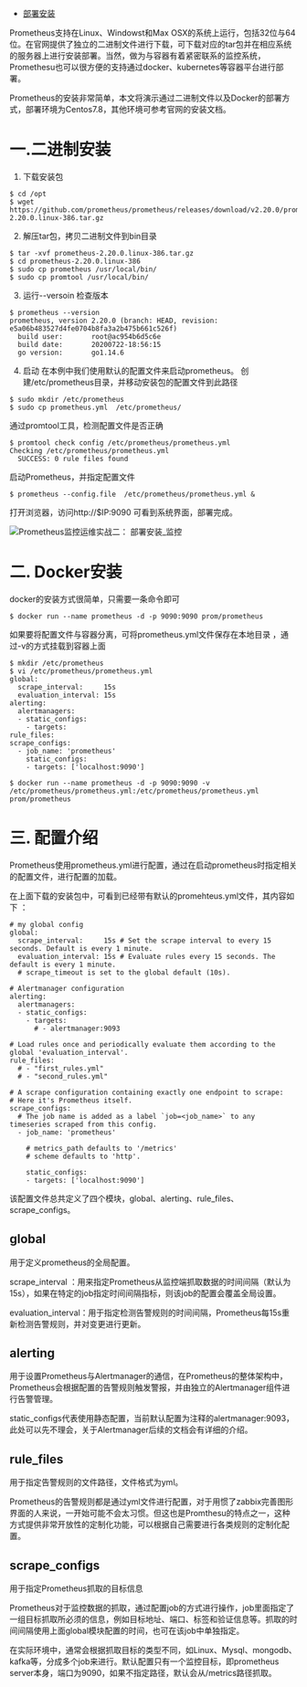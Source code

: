 - [部署安装](https://blog.51cto.com/u_14065119/2926611)

Prometheus支持在Linux、Windowst和Max  OSX的系统上运行，包括32位与64位。在官网提供了独立的二进制文件进行下载，可下载对应的tar包并在相应系统的服务器上进行安装部署。当然，做为与容器有着紧密联系的监控系统，Promethesu也可以很方便的支持通过docker、kubernetes等容器平台进行部署。

Prometheus的安装非常简单，本文将演示通过二进制文件以及Docker的部署方式，部署环境为Centos7.8，其他环境可参考官网的安装文档。

# 一.二进制安装 

1. 下载安装包

```markup
$ cd /opt
$ wget  https://github.com/prometheus/prometheus/releases/download/v2.20.0/prometheus-2.20.0.linux-386.tar.gz
```

2. 解压tar包，拷贝二进制文件到bin目录 

```markup
$ tar -xvf prometheus-2.20.0.linux-386.tar.gz 
$ cd prometheus-2.20.0.linux-386
$ sudo cp prometheus /usr/local/bin/
$ sudo cp promtool /usr/local/bin/
```

3. 运行--versoin 检查版本

```markup
$ prometheus --version
prometheus, version 2.20.0 (branch: HEAD, revision: e5a06b483527d4fe0704b8fa3a2b475b661c526f)
  build user:       root@ac954b6d5c6e
  build date:       20200722-18:56:15
  go version:       go1.14.6
```

4. 启动
在本例中我们使用默认的配置文件来启动prometheus。
创建/etc/prometheus目录，并移动安装包的配置文件到此路径

```markup
$ sudo mkdir /etc/prometheus
$ sudo cp prometheus.yml  /etc/prometheus/
```

通过promtool工具，检测配置文件是否正确

```markup
$ promtool check config /etc/prometheus/prometheus.yml
Checking /etc/prometheus/prometheus.yml
  SUCCESS: 0 rule files found
```

启动Prometheus，并指定配置文件

```markup
$ prometheus --config.file  /etc/prometheus/prometheus.yml &
```

打开浏览器，访问http://$IP:9090 可看到系统界面，部署完成。

![Prometheus监控运维实战二： 部署安装_监控](https://s5.51cto.com/images/blog/202106/18/52449ba8b8415943682a813f9c8ff9c3.jpg?x-oss-process=image/watermark,size_14,text_QDUxQ1RP5Y2a5a6i,color_FFFFFF,t_100,g_se,x_10,y_10,shadow_20,type_ZmFuZ3poZW5naGVpdGk=)

# 二. Docker安装

docker的安装方式很简单，只需要一条命令即可

```markup
$ docker run --name prometheus -d -p 9090:9090 prom/prometheus
```

如果要将配置文件与容器分离，可将prometheus.yml文件保存在本地目录 ，通过-v的方式挂载到容器上面

```markup
$ mkdir /etc/prometheus
$ vi /etc/prometheus/prometheus.yml
global:
  scrape_interval:     15s 
  evaluation_interval: 15s 
alerting:
  alertmanagers:
  - static_configs:
    - targets:
rule_files:
scrape_configs:
  - job_name: 'prometheus'
    static_configs:
    - targets: ['localhost:9090']
    
$ docker run --name prometheus -d -p 9090:9090 -v /etc/prometheus/prometheus.yml:/etc/prometheus/prometheus.yml prom/prometheus
```

# 三. 配置介绍

Prometheus使用prometheus.yml进行配置，通过在启动prometheus时指定相关的配置文件，进行配置的加载。

在上面下载的安装包中，可看到已经带有默认的promehteus.yml文件，其内容如下 ：

```markup
# my global config
global:
  scrape_interval:     15s # Set the scrape interval to every 15 seconds. Default is every 1 minute.
  evaluation_interval: 15s # Evaluate rules every 15 seconds. The default is every 1 minute.
  # scrape_timeout is set to the global default (10s).

# Alertmanager configuration
alerting:
  alertmanagers:
  - static_configs:
    - targets:
      # - alertmanager:9093

# Load rules once and periodically evaluate them according to the global 'evaluation_interval'.
rule_files:
  # - "first_rules.yml"
  # - "second_rules.yml"

# A scrape configuration containing exactly one endpoint to scrape:
# Here it's Prometheus itself.
scrape_configs:
  # The job name is added as a label `job=<job_name>` to any timeseries scraped from this config.
  - job_name: 'prometheus'

    # metrics_path defaults to '/metrics'
    # scheme defaults to 'http'.

    static_configs:
    - targets: ['localhost:9090']
```

该配置文件总共定义了四个模块，global、alerting、rule_files、scrape_configs。

## global

用于定义prometheus的全局配置。

scrape_interval ：用来指定Prometheus从监控端抓取数据的时间间隔（默认为15s），如果在特定的job指定时间间隔指标，则该job的配置会覆盖全局设置。

evaluation_interval：用于指定检测告警规则的时间间隔，Prometheus每15s重新检测告警规则，并对变更进行更新。

## alerting

用于设置Prometheus与Alertmanager的通信，在Prometheus的整体架构中，Prometheus会根据配置的告警规则触发警报，并由独立的Alertmanager组件进行告警管理。

static_configs代表使用静态配置，当前默认配置为注释的alertmanager:9093，此处可以先不理会，关于Alertmanager后续的文档会有详细的介绍。

## rule_files

用于指定告警规则的文件路径，文件格式为yml。

Prometheus的告警规则都是通过yml文件进行配置，对于用惯了zabbix完善图形界面的人来说，一开始可能不会太习惯。但这也是Promthesu的特点之一，这种方式提供非常开放性的定制化功能，可以根据自己需要进行各类规则的定制化配置。

## scrape_configs

用于指定Prometheus抓取的目标信息

Prometheus对于监控数据的抓取，通过配置job的方式进行操作，job里面指定了一组目标抓取所必须的信息，例如目标地址、端口、标签和验证信息等。抓取的时间间隔使用上面global模块配置的时间，也可在该job中单独指定。

在实际环境中，通常会根据抓取目标的类型不同，如Linux、Mysql、mongodb、kafka等，分成多个job来进行。默认配置只有一个监控目标，即prometheus server本身，端口为9090，如果不指定路径，默认会从/metrics路径抓取。